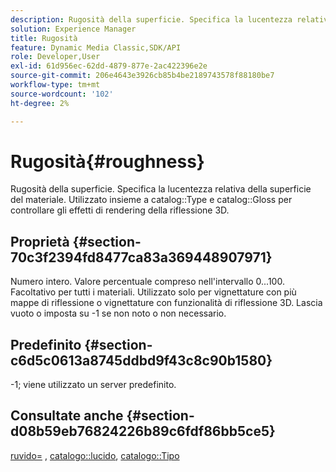 ```yaml
---
description: Rugosità della superficie. Specifica la lucentezza relativa della superficie del materiale. Utilizzato in combinazione con il tipo di catalogo e la brillantezza del catalogo per controllare gli effetti di rendering della riflessione 3D.
solution: Experience Manager
title: Rugosità
feature: Dynamic Media Classic,SDK/API
role: Developer,User
exl-id: 61d956ec-62dd-4879-877e-2ac422396e2e
source-git-commit: 206e4643e3926cb85b4be2189743578f88180be7
workflow-type: tm+mt
source-wordcount: '102'
ht-degree: 2%

---
```


# Rugosità{#roughness}

Rugosità della superficie. Specifica la lucentezza relativa della superficie del materiale. Utilizzato insieme a catalog::Type e catalog::Gloss per controllare gli effetti di rendering della riflessione 3D.

## Proprietà {#section-70c3f2394fd8477ca83a369448907971}

Numero intero. Valore percentuale compreso nell&#39;intervallo 0...100. Facoltativo per tutti i materiali. Utilizzato solo per vignettature con più mappe di riflessione o vignettature con funzionalità di riflessione 3D. Lascia vuoto o imposta su -1 se non noto o non necessario.

## Predefinito {#section-c6d5c0613a8745ddbd9f43c8c90b1580}

-1; viene utilizzato un server predefinito.

## Consultate anche {#section-d08b59eb76824226b89c6fdf86bb5ce5}

[ruvido=](../../../../../ir-api/http-protocol/image-rendering-api-ref/c-ir-http-protocol-ref/c-ir-http-protocol-command-reference/r-ir-rough.md#reference-00add846b09f4dc39420bda1ca414180) , [catalogo::lucido](../../../../../ir-api/material-cat/image-rendering-api-ref/c-ir-material-catalog/c-ir-material-data-reference/r-ir-cat-gloss.md#reference-5277f62a67e2408ab94699aa712f1eeb), [catalogo::Tipo](../../../../../ir-api/material-cat/image-rendering-api-ref/c-ir-material-catalog/c-ir-material-data-reference/r-ir-cat-type.md#reference-9bea147dda9f4e74bc0ec79dcc0d9161)

